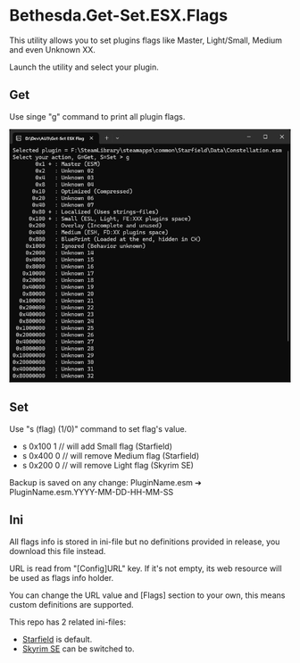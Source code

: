 # Bethesda.Get-Set.ESX.Flags

This utility allows you to set plugins flags like Master, Light/Small, Medium and even Unknown XX.

Launch the utility and select your plugin.

## Get

Use singe "g" command to print all plugin flags.

![](Images/Preview-Get.png)

## Set

Use "s (flag) (1/0)" command to set flag's value.
+ s 0x100 1 // will add Small flag (Starfield)
+ s 0x400 0 // will remove Medium flag (Starfield)
+ s 0x200 0 // will remove Light flag (Skyrim SE)

Backup is saved on any change: PluginName.esm ➔ PluginName.esm.YYYY-MM-DD-HH-MM-SS

## Ini

All flags info is stored in ini-file but no definitions provided in release, you download this file instead.

URL is read from "\[Config\]URL" key. If it's not empty, its web resource will be used as flags info holder.

You can change the URL value and \[Flags\] section to your own, this means custom definitions are supported.

This repo has 2 related ini-files:
+ [Starfield](./Configs/Starfield.ini) is default.
+ [Skyrim SE](./Configs/SkyrimSE.ini) can be switched to.

